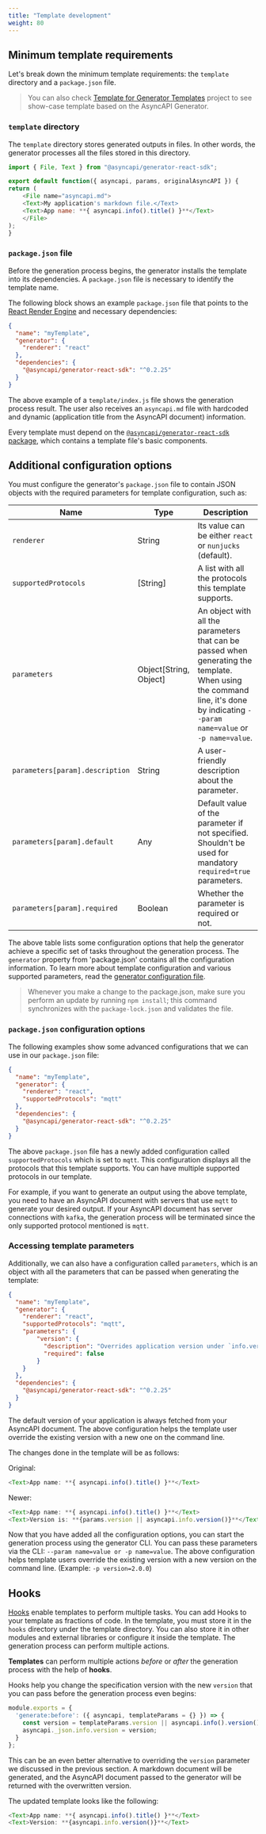 ```yaml
---
title: "Template development"
weight: 80
---
```


## Minimum template requirements

Let's break down the minimum template requirements: the `template` directory and a `package.json` file.

> You can also check [Template for Generator Templates](https://github.com/asyncapi/template-for-generator-templates) project to see show-case template based on the AsyncAPI Generator.

### `template` directory

The `template` directory stores generated outputs in files. In other words, the generator processes all the files stored in this directory.

```js
import { File, Text } from "@asyncapi/generator-react-sdk";

export default function({ asyncapi, params, originalAsyncAPI }) {
return (
    <File name="asyncapi.md">
    <Text>My application's markdown file.</Text>
    <Text>App name: **{ asyncapi.info().title() }**</Text>
    </File>
);
}
```
### `package.json` file

Before the generation process begins, the generator installs the template into its dependencies. A `package.json` file is necessary to identify the template name.

The following block shows an example `package.json` file that points to the [React Render Engine](react-render-engine.md) and necessary dependencies:

```json
{
  "name": "myTemplate",
  "generator": {
    "renderer": "react"
  },
  "dependencies": {
    "@asyncapi/generator-react-sdk": "^0.2.25"
  }
}
```

The above example of a `template/index.js` file shows the generation process result. The user also receives an `asyncapi.md` file with hardcoded and dynamic (application title from the AsyncAPI document) information.

Every template must depend on the [`@asyncapi/generator-react-sdk` package](https://github.com/asyncapi/generator-react-sdk), which contains a template file's basic components.

## Additional configuration options

You must configure the generator's `package.json` file to contain JSON objects with the required parameters for template configuration, such as:

|Name|Type|Description|
|---|---|---|
|`renderer`| String | Its value can be either `react` or `nunjucks` (default).
|`supportedProtocols`| [String] | A list with all the protocols this template supports.
|`parameters`| Object[String, Object] | An object with all the parameters that can be passed when generating the template. When using the command line, it's done by indicating `--param name=value` or `-p name=value`.
|`parameters[param].description`| String | A user-friendly description about the parameter.
|`parameters[param].default`| Any | Default value of the parameter if not specified. Shouldn't be used for mandatory `required=true` parameters.
|`parameters[param].required`| Boolean | Whether the parameter is required or not.

The above table lists some configuration options that help the generator achieve a specific set of tasks throughout the generation process. The `generator` property from 'package.json' contains all the configuration information. To learn more about template configuration and various supported parameters, read the [generator configuration file](configuration-file.md).

> Whenever you make a change to the package.json, make sure you perform an update by running `npm install`;  this command synchronizes with the `package-lock.json` and validates the file.

### `package.json` configuration options 

The following examples show some advanced configurations that we can use in our `package.json` file:

```json
{
  "name": "myTemplate",
  "generator": {
    "renderer": "react",
    "supportedProtocols": "mqtt"
  },
  "dependencies": {
    "@asyncapi/generator-react-sdk": "^0.2.25"
  }
}
```
The above `package.json` file has a newly added configuration called `supportedProtocols` which is set to `mqtt`. This configuration displays all the protocols that this template supports. You can have multiple supported protocols in our template. 

For example, if you want to generate an output using the above template, you need to have an AsyncAPI document with servers that use `mqtt` to generate your desired output. If your AsyncAPI document has server connections with `kafka`, the generation process will be terminated since the only supported protocol mentioned is `mqtt`. 

### Accessing template parameters

Additionally, we can also have a configuration called `parameters`, which is an object with all the parameters that can be passed when generating the template:

```json
{
  "name": "myTemplate",
  "generator": {
    "renderer": "react",
    "supportedProtocols": "mqtt",
    "parameters": {
        "version": {
          "description": "Overrides application version under `info.version` in the AsyncAPI document.",
          "required": false
        }
    }
  },
  "dependencies": {
    "@asyncapi/generator-react-sdk": "^0.2.25"
  }
}
```

The default version of your application is always fetched from your AsyncAPI document. The above configuration helps the template user override the existing version with a new one on the command line.

The changes done in the template will be as follows:

Original:

```js
<Text>App name: **{ asyncapi.info().title() }**</Text>
```

Newer:

```js
<Text>App name: **{ asyncapi.info().title() }**</Text>
<Text>Version is: **{params.version || asyncapi.info.version()}**</Text>
```

Now that you have added all the configuration options, you can start the generation process using the generator CLI. You can pass these parameters via the CLI: `--param name=value or -p name=value`.
The above configuration helps template users override the existing version with a new version on the command line. (Example: `-p version=2.0.0`)

## Hooks

[Hooks](hooks.md) enable templates to perform multiple tasks. You can add Hooks to your template as fractions of code. In the template, you must store it in the `hooks` directory under the template directory. You can also store it in other modules and external libraries or configure it inside the template. The generation process can perform multiple actions.

**Templates** can perform multiple actions _before_ or _after_ the generation process with the help of **hooks**.

Hooks help you change the specification version with the new `version` that you can pass before the generation process even begins:

```js
module.exports = {
  'generate:before': ({ asyncapi, templateParams = {} }) => {
    const version = templateParams.version || asyncapi.info().version();
    asyncapi._json.info.version = version;
  }
};
```
This can be an even better alternative to overriding the `version` parameter we discussed in the previous section. A markdown document will be generated, and the AsyncAPI document passed to the generator will be returned with the overwritten version.

The updated template looks like the following:

```js
<Text>App name: **{ asyncapi.info().title() }**</Text>
<Text>Version: **{asyncapi.info.version()}**</Text>
```
